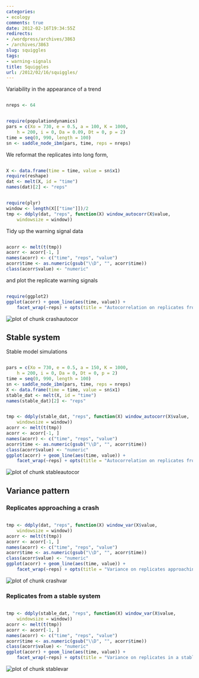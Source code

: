 ```yaml
---
categories:
- ecology
comments: true
date: 2012-02-16T19:34:55Z
redirects:
- /wordpress/archives/3863
- /archives/3863
slug: squiggles
tags:
- warning-signals
title: Squiggles
url: /2012/02/16/squiggles/
---
```


Variability in the appearance of a trend




```R

nreps <- 64

```







```R

require(populationdynamics)
pars = c(Xo = 730, e = 0.5, a = 100, K = 1000, 
    h = 200, i = 0, Da = 0.09, Dt = 0, p = 2)
time = seq(0, 990, length = 100)
sn <- saddle_node_ibm(pars, time, reps = nreps)

```




We reformat the replicates into long form,




```R

X <- data.frame(time = time, value = sn$x1)
require(reshape)
dat <- melt(X, id = "time")
names(dat)[2] <- "reps"

```







```R

require(plyr)
window <- length(X[["time"]])/2
tmp <- ddply(dat, "reps", function(X) window_autocorr(X$value, 
    windowsize = window))

```




Tidy up the warning signal data




```R

acorr <- melt(t(tmp))
acorr <- acorr[-1, ]
names(acorr) <- c("time", "reps", "value")
acorr$time <- as.numeric(gsub("\\D", "", acorr$time))
class(acorr$value) <- "numeric"

```




and plot the replicate warning signals




```R

require(ggplot2)
ggplot(acorr) + geom_line(aes(time, value)) + 
    facet_wrap(~reps) + opts(title = "Autocorrelation on replicates from a system approaching a crash")

```




![plot of chunk crashautocor](https://github.com/cboettig/earlywarning/wiki/crashautocor.png)



## Stable system



Stable model simulations




```R

pars = c(Xo = 730, e = 0.5, a = 150, K = 1000, 
    h = 200, i = 0, Da = 0, Dt = 0, p = 2)
time = seq(0, 990, length = 100)
sn <- saddle_node_ibm(pars, time, reps = nreps)
X <- data.frame(time = time, value = sn$x1)
stable_dat <- melt(X, id = "time")
names(stable_dat)[2] <- "reps"

```







```R

tmp <- ddply(stable_dat, "reps", function(X) window_autocorr(X$value, 
    windowsize = window))
acorr <- melt(t(tmp))
acorr <- acorr[-1, ]
names(acorr) <- c("time", "reps", "value")
acorr$time <- as.numeric(gsub("\\D", "", acorr$time))
class(acorr$value) <- "numeric"
ggplot(acorr) + geom_line(aes(time, value)) + 
    facet_wrap(~reps) + opts(title = "Autocorrelation on replicates from a stable system")

```




![plot of chunk stableautocor](https://github.com/cboettig/earlywarning/wiki/stableautocor.png)



## Variance pattern





### Replicates approaching a crash






```R

tmp <- ddply(dat, "reps", function(X) window_var(X$value, 
    windowsize = window))
acorr <- melt(t(tmp))
acorr <- acorr[-1, ]
names(acorr) <- c("time", "reps", "value")
acorr$time <- as.numeric(gsub("\\D", "", acorr$time))
class(acorr$value) <- "numeric"
ggplot(acorr) + geom_line(aes(time, value)) + 
    facet_wrap(~reps) + opts(title = "Variance on replicates approaching a crash")

```




![plot of chunk crashvar](https://github.com/cboettig/earlywarning/wiki/crashvar.png)



### Replicates from a stable system






```R

tmp <- ddply(stable_dat, "reps", function(X) window_var(X$value, 
    windowsize = window))
acorr <- melt(t(tmp))
acorr <- acorr[-1, ]
names(acorr) <- c("time", "reps", "value")
acorr$time <- as.numeric(gsub("\\D", "", acorr$time))
class(acorr$value) <- "numeric"
ggplot(acorr) + geom_line(aes(time, value)) + 
    facet_wrap(~reps) + opts(title = "Variance on replicates in a stable system")

```




![plot of chunk stablevar](https://github.com/cboettig/earlywarning/wiki/stablevar.png)

